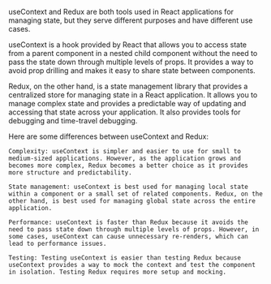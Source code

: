 useContext and Redux are both tools used in React applications for managing state, but they serve different purposes and have different use cases.

useContext is a hook provided by React that allows you to access state from a parent component in a nested child component without the need to pass the state down through multiple levels of props. It provides a way to avoid prop drilling and makes it easy to share state between components.

Redux, on the other hand, is a state management library that provides a centralized store for managing state in a React application. It allows you to manage complex state and provides a predictable way of updating and accessing that state across your application. It also provides tools for debugging and time-travel debugging.

Here are some differences between useContext and Redux:

    Complexity: useContext is simpler and easier to use for small to medium-sized applications. However, as the application grows and becomes more complex, Redux becomes a better choice as it provides more structure and predictability.

    State management: useContext is best used for managing local state within a component or a small set of related components. Redux, on the other hand, is best used for managing global state across the entire application.

    Performance: useContext is faster than Redux because it avoids the need to pass state down through multiple levels of props. However, in some cases, useContext can cause unnecessary re-renders, which can lead to performance issues.

    Testing: Testing useContext is easier than testing Redux because useContext provides a way to mock the context and test the component in isolation. Testing Redux requires more setup and mocking.
